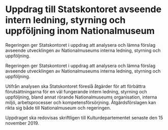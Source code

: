 # Uppdrag till Statskontoret avseende intern ledning, styrning och uppföljning inom Nationalmuseum

Regeringen ger Statskontoret i uppdrag att analysera och lämna förslag avseende utvecklingen av Nationalmuseums interna ledning, styrning och uppföljning.

Regeringen ger Statskontoret i uppdrag att analysera och lämna förslag avseende utvecklingen av Nationalmuseums interna ledning, styrning och uppföljning.

Utifrån analysen ska Statskontoret föreslå åtgärder för att förbättra förutsättningarna för en väl fungerande intern ledning, styrning och uppföljning, bland annat rörande Nationalmuseums organisation, interna miljö, arbetsprocesser och kompetensförsörjning. Åtgärdsförslagen kan rikta sig både till Nationalmuseum och regeringen.

Uppdraget ska redovisas skriftligen till Kulturdepartementet senaste den 15 november 2019.
